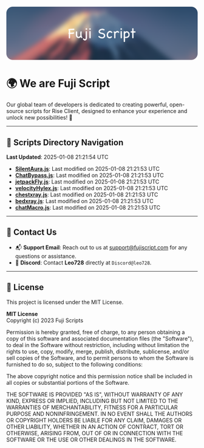 ![Banner](.github/b.webp)

# 🌍 **We are Fuji Script**

Our global team of developers is dedicated to creating powerful, open-source scripts for Rise Client, designed to enhance your experience and unlock new possibilities! 🌟

---
<!-- SCRIPTS_NAVIGATION_START -->
## 📂 **Scripts Directory Navigation**

**Last Updated**: 2025-01-08 21:21:54 UTC

- **[SilentAura.js](scripts/SilentAura.js)**: Last modified on 2025-01-08 21:21:53 UTC
- **[ChatBypass.js](scripts/ChatBypass.js)**: Last modified on 2025-01-08 21:21:53 UTC
- **[jetpackFly.js](scripts/jetpackFly.js)**: Last modified on 2025-01-08 21:21:53 UTC
- **[velocityHylex.js](scripts/velocityHylex.js)**: Last modified on 2025-01-08 21:21:53 UTC
- **[chestxray.js](scripts/chestxray.js)**: Last modified on 2025-01-08 21:21:53 UTC
- **[bedxray.js](scripts/bedxray.js)**: Last modified on 2025-01-08 21:21:53 UTC
- **[chatMacro.js](scripts/chatMacro.js)**: Last modified on 2025-01-08 21:21:53 UTC

<!-- SCRIPTS_NAVIGATION_END -->

---

## 💬 **Contact Us**  
- 📬 **Support Email**: Reach out to us at [support@fujiscript.com](mailto:support@fujiscript.com) for any questions or assistance.  
- 💬 **Discord**: Contact **Leo728** directly at `Discord@leo728`.

---

## 📜 **License**

This project is licensed under the MIT License.  

**MIT License**  
Copyright (c) 2023 Fuji Scripts  

Permission is hereby granted, free of charge, to any person obtaining a copy of this software and associated documentation files (the "Software"), to deal in the Software without restriction, including without limitation the rights to use, copy, modify, merge, publish, distribute, sublicense, and/or sell copies of the Software, and to permit persons to whom the Software is furnished to do so, subject to the following conditions:  

The above copyright notice and this permission notice shall be included in all copies or substantial portions of the Software.  

THE SOFTWARE IS PROVIDED "AS IS", WITHOUT WARRANTY OF ANY KIND, EXPRESS OR IMPLIED, INCLUDING BUT NOT LIMITED TO THE WARRANTIES OF MERCHANTABILITY, FITNESS FOR A PARTICULAR PURPOSE AND NONINFRINGEMENT. IN NO EVENT SHALL THE AUTHORS OR COPYRIGHT HOLDERS BE LIABLE FOR ANY CLAIM, DAMAGES OR OTHER LIABILITY, WHETHER IN AN ACTION OF CONTRACT, TORT OR OTHERWISE, ARISING FROM, OUT OF OR IN CONNECTION WITH THE SOFTWARE OR THE USE OR OTHER DEALINGS IN THE SOFTWARE.  
